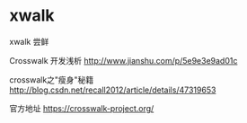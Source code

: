 # xwalk
xwalk 尝鲜

Crosswalk 开发浅析
http://www.jianshu.com/p/5e9e3e9ad01c

crosswalk之"瘦身"秘籍
http://blog.csdn.net/recall2012/article/details/47319653

官方地址
https://crosswalk-project.org/
